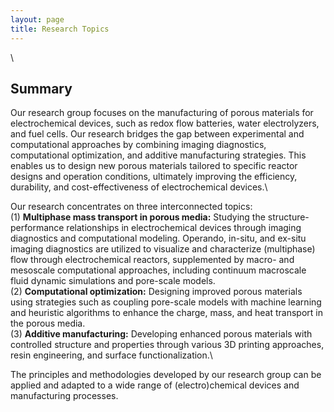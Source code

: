 ```yaml
---
layout: page
title: Research Topics
---
```

\

## Summary
Our research group focuses on the manufacturing of porous materials for electrochemical devices, such as redox flow batteries, water electrolyzers, and fuel cells. Our research bridges the gap between experimental and computational approaches by combining imaging diagnostics, computational optimization, and additive manufacturing strategies. This enables us to design new porous materials tailored to specific reactor designs and operation conditions, ultimately improving the efficiency, durability, and cost-effectiveness of electrochemical devices.\

Our research concentrates on three interconnected topics:\
(1) **Multiphase mass transport in porous media:** Studying the structure-performance relationships in electrochemical devices through imaging diagnostics and computational modeling. Operando, in-situ, and ex-situ imaging diagnostics are utilized to visualize and characterize (multiphase) flow through electrochemical reactors, supplemented by macro- and mesoscale computational approaches, including continuum macroscale fluid dynamic simulations and pore-scale models.\
(2) **Computational optimization:** Designing improved porous materials using strategies such as coupling pore-scale models with machine learning and heuristic algorithms to enhance the charge, mass, and heat transport in the porous media.\
(3) **Additive manufacturing:** Developing enhanced porous materials with controlled structure and properties through various 3D printing approaches, resin engineering, and surface functionalization.\

The principles and methodologies developed by our research group can be applied and adapted to a wide range of (electro)chemical devices and manufacturing processes.
